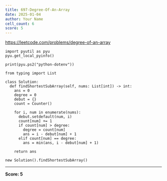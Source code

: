 ```yaml
---
title: 697-Degree-Of-An-Array
date: 2025-01-04
author: Your Name
cell_count: 6
score: 5
---
```


https://leetcode.com/problems/degree-of-an-array


```
import pyutil as pyu
pyu.get_local_pyinfo()
```


```
print(pyu.ps2("python-dotenv"))
```


```
from typing import List
```


```
class Solution:
  def findShortestSubArray(self, nums: List[int]) -> int:
    ans = 0
    degree = 0
    debut = {}
    count = Counter()

    for i, num in enumerate(nums):
      debut.setdefault(num, i)
      count[num] += 1
      if count[num] > degree:
        degree = count[num]
        ans = i - debut[num] + 1
      elif count[num] == degree:
        ans = min(ans, i - debut[num] + 1)

    return ans
```


```
new Solution().findShortestSubArray()
```


---
**Score: 5**